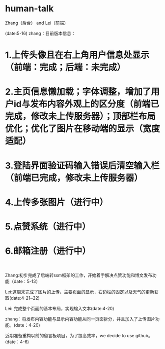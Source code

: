 # human-talk
Zhang（后台） and Lei（前端）

(date:5-16)
zhang：目前版本信息： 
# 1.上传头像且在右上角用户信息处显示（前端：完成；后端：未完成）
# 2.主页信息懒加载；字体调整，增加了用户id与发布内容外观上的区分度（前端已完成，修改未上传服务器）；顶部栏布局优化；优化了图片在移动端的显示（宽度适配）
# 3.登陆界面验证码输入错误后清空输入栏（前端已完成，修改未上传服务器）
# 4.上传多张图片（进行中）
# 5.点赞系统（进行中）
# 6.邮箱注册（进行中）
                 

Zhang:初步完成了后端转ssm框架的工作，开始着手解决点赞功能和博文发布功能（date：5-13）

Lei:这周末完成了图片的上传，主要页面的显示，右边栏的固定以及天气的更新获取(date:4-21~22)

Lei: 完成整个页面的基本布局，实现输入文本(date:4-20)

zhang：将发布内容功能与显示内容功能从同一页面拆分，并且加入了上传图片功能。(date：4-20)

近期准备重构以前的留言板项目，为了提高效率，we decide to use github。(date：4-6)
